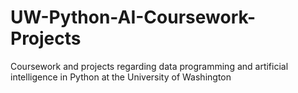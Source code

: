 # UW-Python-AI-Coursework-Projects
Coursework and projects regarding data programming and artificial intelligence in Python at the University of Washington
